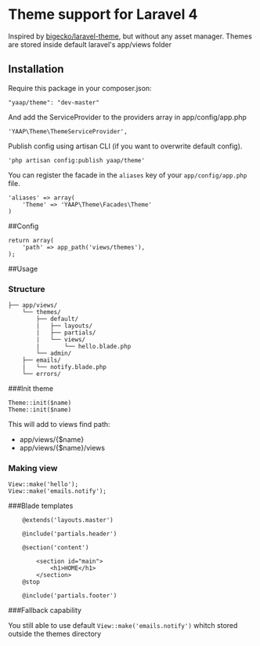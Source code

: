 # Theme support for Laravel 4

Inspired by [bigecko/laravel-theme](https://github.com/harryxu/laravel-theme), but without any asset manager.
Themes are stored inside default laravel's app/views folder

## Installation
Require this package in your composer.json:

    "yaap/theme": "dev-master"

And add the ServiceProvider to the providers array in app/config/app.php

    'YAAP\Theme\ThemeServiceProvider',

Publish config using artisan CLI (if you want to overwrite default config).

    'php artisan config:publish yaap/theme'

You can register the facade in the `aliases` key of your `app/config/app.php` file.

~~~
'aliases' => array(
    'Theme' => 'YAAP\Theme\Facades\Theme'
)
~~~


##Config

    return array(
        'path' => app_path('views/themes'),
    );


##Usage

### Structure

```
├── app/views/
    └── themes/
        ├── default/
        |   ├── layouts/
        |   ├── partials/
        |   └── views/
	    |       └── hello.blade.php
        └── admin/
    ├── emails/
    |   └── notify.blade.php
    └── errors/

```

###Init theme

    Theme::init($name)
    Theme::init($name)

This will add to views find path:
* app/views/{$name}
* app/views/{$name}/views

### Making view
	View::make('hello');
	View::make('emails.notify');

###Blade templates

```
	@extends('layouts.master')

	@include('partials.header')

	@section('content')

	    <section id="main">
	        <h1>HOME</h1>
	    </section>
	@stop

	@include('partials.footer')

```

###Fallback capability

You still able to use default `View::make('emails.notify')` whitch stored outside the themes directory
